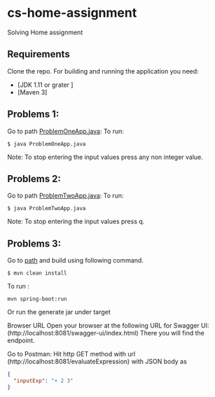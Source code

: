 # cs-home-assignment
Solving Home assignment

## Requirements
Clone the repo.
For building and running the application you need:

- [JDK 1.11 or grater ]
- [Maven 3]

## Problems 1:
Go to path [ProblemOneApp.java](https://github.com/madhurampotana/cs-home-assignment/blob/main/assignments/src/solve/problem/one/ProblemOneApp.java):
To run:
```shell
$ java ProblemOneApp.java
```
Note: To stop entering the input values press any non integer value.

## Problems 2:
Go to path [ProblemTwoApp.java](https://github.com/madhurampotana/cs-home-assignment/blob/main/assignments/src/solve/problem/two/ProblemTwoApp.java):
To run:
```shell
$ java ProblemTwoApp.java
```
Note: To stop entering the input values press q.

## Problems 3:
Go to [path](https://github.com/madhurampotana/cs-home-assignment/tree/main/assignment) and build using following command.
```shell
$ mvn clean install
```

To run :

```shell
mvn spring-boot:run
```
Or run the generate jar under target

Browser URL
Open your browser at the following URL for Swagger UI:
(http://localhost:8081/swagger-ui/index.html)
There you will find the endpoint.

Go to Postman:
Hit http GET method with url (http://localhost:8081/evaluateExpression)
with JSON body as 
```json
{
  "inputExp": "+ 2 3"
}
```



